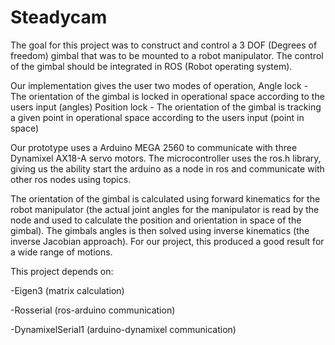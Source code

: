 # Steadycam

The goal for this project was to construct and control a 3 DOF (Degrees of freedom) gimbal that was to be mounted to a robot manipulator.
The control of the gimbal should be integrated in ROS (Robot operating system).

Our implementation gives the user two modes of operation,
Angle lock - The orientation of the gimbal is locked in operational space according to the users input (angles)
Position lock - The orientation of the gimbal is tracking a given point in operational space according to the users input (point in space)

Our prototype uses a Arduino MEGA 2560 to communicate with three Dynamixel AX18-A servo motors. The microcontroller uses the ros.h library, giving us the ability
start the arduino as a node in ros and communicate with other ros nodes using topics.

The orientation of the gimbal is calculated using forward kinematics for the robot manipulator (the actual joint angles for the manipulator
is read by the node and used to calculate the position and orientation in space of the gimbal). The gimbals angles is then solved using
inverse kinematics (the inverse Jacobian approach). For our project, this produced a good result for a wide range of motions.

This project depends on:

  -Eigen3 (matrix calculation)

  -Rosserial (ros-arduino communication)

  -DynamixelSerial1 (arduino-dynamixel communication)
